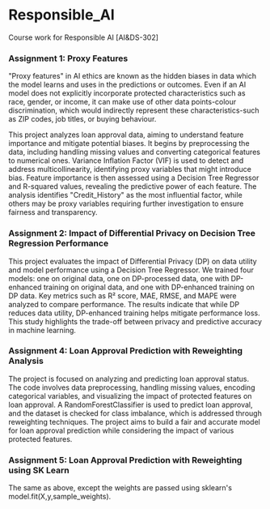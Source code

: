 # Responsible_AI
Course work for  Responsible AI [AI&amp;DS-302]

### Assignment 1: Proxy Features

"Proxy features" in AI ethics are known as the hidden biases in data which the model learns and uses in the predictions or outcomes. Even if an AI model does not explicitly incorporate protected characteristics such as race, gender, or income, it can make use of other data points-colour discrimination, which would indirectly represent these characteristics-such as ZIP codes, job titles, or buying behaviour.

This project analyzes loan approval data, aiming to understand feature importance and mitigate potential biases.  It begins by preprocessing the data, including handling missing values and converting categorical features to numerical ones.  Variance Inflation Factor (VIF) is used to detect and address multicollinearity, identifying proxy variables that might introduce bias. Feature importance is then assessed using a Decision Tree Regressor and R-squared values, revealing the predictive power of each feature. The analysis identifies "Credit_History" as the most influential factor, while others may be proxy variables requiring further investigation to ensure fairness and transparency. 

### Assignment 2: Impact of Differential Privacy on Decision Tree Regression Performance

This project evaluates the impact of Differential Privacy (DP) on data utility and model performance using a Decision Tree Regressor. We trained four models: one on original data, one on DP-processed data, one with DP-enhanced training on original data, and one with DP-enhanced training on DP data. Key metrics such as R² score, MAE, RMSE, and MAPE were analyzed to compare performance. The results indicate that while DP reduces data utility, DP-enhanced training helps mitigate performance loss. This study highlights the trade-off between privacy and predictive accuracy in machine learning.

### Assignment 4: Loan Approval Prediction with Reweighting Analysis

The project is focused on analyzing and predicting loan approval status. The code involves data preprocessing, handling missing values, encoding categorical variables, and visualizing the impact of protected features on loan approval. A RandomForestClassifier is used to predict loan approval, and the dataset is checked for class imbalance, which is addressed through reweighting techniques. The project aims to build a fair and accurate model for loan approval prediction while considering the impact of various protected features.

### Assignment 5: Loan Approval Prediction with Reweighting using SK Learn 

The same as above, except the weights are passed using sklearn's model.fit(X,y,sample_weights).
